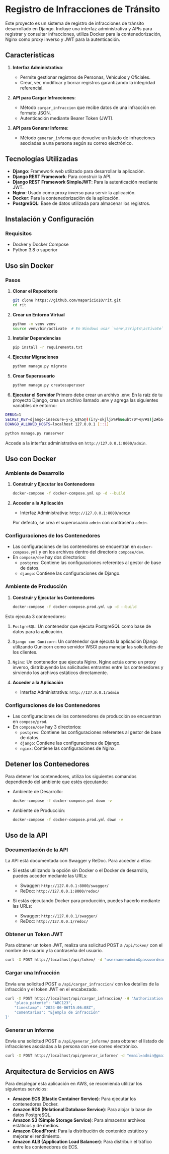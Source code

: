 # Registro de Infracciones de Tránsito

Este proyecto es un sistema de registro de infracciones de tránsito desarrollado en Django. Incluye una interfaz administrativa y APIs para registrar y consultar infracciones, utiliza Docker para la contenedorización, Nginx como proxy inverso y JWT para la autenticación.

## Características

1. **Interfaz Administrativa**:
   - Permite gestionar registros de Personas, Vehículos y Oficiales.
   - Crear, ver, modificar y borrar registros garantizando la integridad referencial.

2. **API para Cargar Infracciones**:
   - Método `cargar_infraccion` que recibe datos de una infracción en formato JSON.
   - Autenticación mediante Bearer Token (JWT).

3. **API para Generar Informe**:
   - Método `generar_informe` que devuelve un listado de infracciones asociadas a una persona según su correo electrónico.

## Tecnologías Utilizadas

- **Django**: Framework web utilizado para desarrollar la aplicación.
- **Django REST Framework**: Para construir la API.
- **Django REST Framework SimpleJWT**: Para la autenticación mediante JWT.
- **Nginx**: Usado como proxy inverso para servir la aplicación.
- **Docker**: Para la contenedorización de la aplicación.
- **PostgreSQL**: Base de datos utilizada para almacenar los registros.

## Instalación y Configuración

### Requisitos

- Docker y Docker Compose
- Python 3.8 o superior

## Uso sin Docker

### Pasos

1. **Clonar el Repositorio**

   ```sh
   git clone https://github.com/maparicio10/rit.git
   cd rit
   ```

2. **Crear un Entorno Virtual**

   ```sh
   python -m venv venv
   source venv/bin/activate  # En Windows usar `venv\Scripts\activate`
   ```

3. **Instalar Dependencias**

   ```sh
   pip install -r requirements.txt
   ```

4. **Ejecutar Migraciones**

   ```sh
   python manage.py migrate
   ```

5. **Crear Superusuario**

   ```sh
   python manage.py createsuperuser
   ```

6. **Ejecutar el Servidor**
    Primero debe crear un  archivo .env:
En la raíz de tu proyecto Django, crea un archivo llamado .env y agrega las siguientes variables de entorno:
 ```sh
DEBUG=1
SECRET_KEY=django-insecure-y-p_6$%5@)(i!y-skjljx%#h&&ubt70*+@7#$)j2#ba-i-z@p)
DJANGO_ALLOWED_HOSTS=localhost 127.0.0.1 [::1]
```

   ```sh
   python manage.py runserver
   ```

   Accede a la interfaz administrativa en `http://127.0.0.1:8000/admin`.

## Uso con Docker

### Ambiente de Desarrollo

1. **Construir y Ejecutar los Contenedores**

   ```sh
   docker-compose -f docker-compose.yml up -d --build
   ```

2. **Acceder a la Aplicación**

   - Interfaz Administrativa: `http://127.0.0.1:8000/admin`

   Por defecto, se crea el superusuario `admin` con contraseña `admin`.

### Configuraciones de los Contenedores

- Las configuraciones de los contenedores se encuentran en `docker-compose.yml` y en los archivos dentro del directorio `compose/dev`.
- En `compose/dev` hay dos directorios:
  - `postgres`: Contiene las configuraciones referentes al gestor de base de datos.
  - `django`: Contiene las configuraciones de Django.

### Ambiente de Producción

1. **Construir y Ejecutar los Contenedores**

   ```sh
   docker-compose -f docker-compose.prod.yml up -d --build
   ```

Esto ejecuta 3 contenedores:
1. `PostgreSQL`: Un contenedor que ejecuta PostgreSQL como base de datos para la aplicación.
2. `Django con Gunicorn`: Un contenedor que ejecuta la aplicación Django utilizando Gunicorn como servidor WSGI para manejar las solicitudes de los clientes.
3. `Nginx`: Un contenedor que ejecuta Nginx. Nginx actúa como un proxy inverso, distribuyendo las solicitudes entrantes entre los contenedores y sirviendo los archivos estáticos directamente.


2. **Acceder a la Aplicación**

   - Interfaz Administrativa: `http://127.0.0.1/admin`

### Configuraciones de los Contenedores

- Las configuraciones de los contenedores de producción se encuentran en `compose/prod`.
- En `compose/dev` hay 3 directorios:
  - `postgres`: Contiene las configuraciones referentes al gestor de base de datos.
  - `django`: Contiene las configuraciones de Django.
  - `nginx`: Contiene las configuraciones de Nginx.

## Detener los Contenedores

Para detener los contenedores, utiliza los siguientes comandos dependiendo del ambiente que estés ejecutando:

- Ambiente de Desarrollo:

  ```sh
  docker-compose -f docker-compose.yml down -v
  ```

- Ambiente de Producción:

  ```sh
  docker-compose -f docker-compose.prod.yml down -v
  ```

## Uso de la API

### Documentación de la API

La API está documentada con Swagger y ReDoc. Para acceder a ellas:

- Si estás utilizando la opción sin Docker o el Docker de desarrollo, puedes acceder mediante las URLs:
  - Swagger: `http://127.0.0.1:8000/swagger/`
  - ReDoc: `http://127.0.0.1:8000/redoc/`

- Si estás ejecutando Docker para producción, puedes hacerlo mediante las URLs:
  - Swagger: `http://127.0.0.1/swagger/`
  - ReDoc: `http://127.0.0.1/redoc/`

### Obtener un Token JWT

Para obtener un token JWT, realiza una solicitud POST a `/api/token/` con el nombre de usuario y la contraseña del usuario.

```sh
curl -X POST http://localhost/api/token/ -d "username=admin&password=admin"
```

### Cargar una Infracción

Envía una solicitud POST a `/api/cargar_infraccion/` con los detalles de la infracción y el token JWT en el encabezado.

```sh
curl -X POST http://localhost/api/cargar_infraccion/ -H "Authorization: Bearer <your_token>" -d '{
    "placa_patente": "ABC123",
    "timestamp": "2024-06-06T15:06:08Z",
    "comentarios": "Ejemplo de infracción"
}'
```
### Generar un Informe

Envía una solicitud POST a `/api/generar_informe/` para obtener el listado de infracciones asociadas a la persona con ese correo electrónico.

```sh
curl -X POST http://localhost/api/generar_informe/ -d "email=admin@gmail.com"
```

## Arquitectura de Servicios en AWS

Para desplegar esta aplicación en AWS, se recomienda utilizar los siguientes servicios:

- **Amazon ECS (Elastic Container Service)**: Para ejecutar los contenedores Docker.
- **Amazon RDS (Relational Database Service)**: Para alojar la base de datos PostgreSQL.
- **Amazon S3 (Simple Storage Service)**: Para almacenar archivos estáticos y de medios.
- **Amazon CloudFront**: Para la distribución de contenido estático y mejorar el rendimiento.
- **Amazon ALB (Application Load Balancer)**: Para distribuir el tráfico entre los contenedores de ECS.
